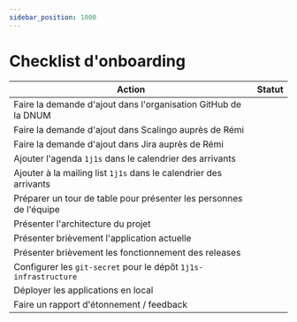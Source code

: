 ```yaml
---
sidebar_position: 1000
---
```


# Checklist d'onboarding

| Action                                                             | Statut |  
|--------------------------------------------------------------------|--------|
| Faire la demande d'ajout dans l'organisation GitHub de la DNUM     |        |
| Faire la demande d'ajout dans Scalingo auprès de Rémi              |        |
| Faire la demande d'ajout dans Jira auprès de Rémi                  |        |
| Ajouter l'agenda `1j1s` dans le calendrier des arrivants           |        |              
| Ajouter à la mailing list `1j1s` dans le calendrier des arrivants  |        |              
| Préparer un tour de table pour présenter les personnes de l'équipe |        | 
| Présenter l'architecture du projet                                 |        |
| Présenter brièvement l'application actuelle                        |        |
| Présenter brièvement les fonctionnement des releases               |        |
| Configurer les `git-secret` pour le dépôt `1j1s-infrastructure`    |        |
| Déployer les applications en local                                 |        |
| Faire un rapport d'étonnement / feedback                           |        |
